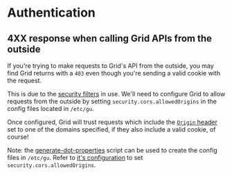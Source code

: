 # Authentication

## 4XX response when calling Grid APIs from the outside
If you're trying to make requests to Grid's API from the outside,
you may find Grid returns with a `403` even though you're sending a valid cookie with the request.

This is due to the [security filters](https://www.playframework.com/documentation/2.6.x/Filters) in use.
We'll need to configure Grid to allow requests from the outside by setting `security.cors.allowedOrigins` in the config files located in `/etc/gu`.

Once configured, Grid will trust requests which include the [`Origin` header](https://developer.mozilla.org/en-US/docs/Web/HTTP/Headers/Origin)
set to one of the domains specified, if they also include a valid cookie, of course!

Note: the [generate-dot-properties](../../dev/script/generate-dot-properties) script can be used to create the config files in `/etc/gu`.
Refer to [it's configuration](../../dev/script/generate-dot-properties/config.json5) to set `security.cors.allowedOrigins`.
